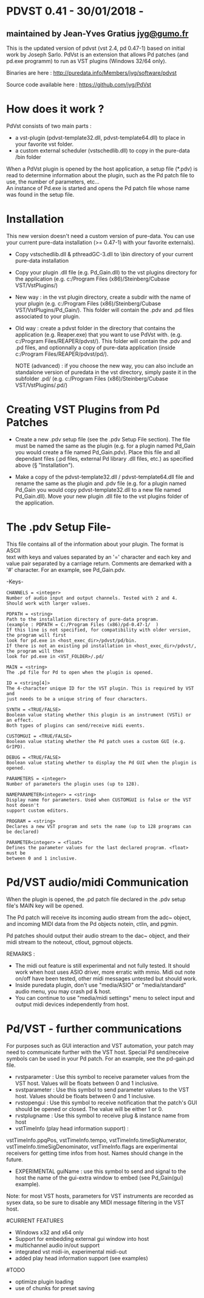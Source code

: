 # PDVST 0.41  - 30/01/2018  -  
## maintained by Jean-Yves Gratius  jyg@gumo.fr 

This is the updated version of pdvst (vst 2.4, pd 0.47-1) based on initial work by Joseph Sarlo. PdVst is an extension that allows Pd patches (and pd.exe programm) to run as VST plugins (Windows 32/64 only).

Binaries are here : 
http://puredata.info/Members/jyg/software/pdvst

Source code available here : https://github.com/jyg/PdVst

# How does it work ?

PdVst consists of two main parts : 
* a vst-plugin (pdvst-template32.dll, pdvst-template64.dll) to place in your favorite vst folder.
* a custom external scheduler (vstschedlib.dll) to copy in the pure-data /bin folder

When a PdVst plugin is opened by the host application, a setup file (*.pdv) is read to determine
information about the plugin, such as the Pd patch file to use, the number of parameters, etc...  
An instance of Pd.exe is started and opens the Pd patch file whose name was found in the setup file.

# Installation

This new version doesn't need a custom version of pure-data. You can use 
your current pure-data installation (>= 0.47-1) with your favorite externals). 

* Copy vstschedlib.dll & pthreadGC-3.dll to \bin directory 
   of your current pure-data installation
     
* Copy your plugin .dll file (e.g. Pd_Gain.dll) to the vst plugins directory
   for the application (e.g. c:/Program Files (x86)/Steinberg/Cubase VST/VstPlugins/)

* New way : in the vst plugin directory, create a subdir with the name of your plugin
   (e.g. c:/Program Files (x86)/Steinberg/Cubase VST/VstPlugins/Pd_Gain/).
   This folder will contain the .pdv and .pd files associated to your plugin.
   
* Old way : create a pdvst folder in the directory that contains the 
   application (e.g. Reaper.exe) that you want to use PdVst with.
   (e.g. c:/Program Files/REAPER/pdvst/). This folder will contain the .pdv and .pd files, and
   optionnally a copy of pure-data application  (inside c:/Program Files/REAPER/pdvst/pd/).
   
   NOTE (advanced) : if you choose the new way, you can also include an standalone version of puredata in the vst directory, simply paste it in the subfolder .pd/
   (e.g. c:/Program Files (x86)/Steinberg/Cubase VST/VstPlugins/.pd/) 

# Creating VST Plugins from Pd Patches

* Create a new .pdv setup file (see the .pdv Setup File section). The file
   must be named the same as the plugin (e.g. for a plugin named Pd_Gain you
   would create a file named Pd_Gain.pdv). Place this file and all dependant
   files (.pd files, external Pd library .dll files, etc.) as specified above (§ "Installation").

* Make a copy of the pdvst-template32.dll / pdvst-template64.dll file and
   rename the same as the plugin and .pdv file (e.g. for a plugin named
   Pd_Gain you would copy pdvst-template32.dll to a new file named Pd_Gain.dll).
   Move your new plugin .dll file to the vst plugins folder of the application.
   
# The .pdv Setup File-

This file contains all of the information about your plugin. The format is ASCII  
text with keys and values separated by an '=' character and each key and value 
pair separated by a carriage return. Comments are demarked with a '#' character.
For an example, see Pd_Gain.pdv. 

  -Keys-

    CHANNELS = <integer>
    Number of audio input and output channels. Tested with 2 and 4. 
    Should work with larger values.
    
    PDPATH = <string>
    Path to the installation directory of pure-data program.
    (example : PDPATH = C:/Program Files (x86)/pd-0.47-1/  )
    If this line is not specified, for compatibility with older version, the program will first
    look for pd.exe in <host_exec_dir>/pdvst/pd/bin. 
    If there is not an existing pd installation in <host_exec_dir>/pdvst/, the program will then
    look for pd.exe in <VST_FOLDER>/.pd/ 

    MAIN = <string>
    The .pd file for Pd to open when the plugin is opened. 

    ID = <string[4]>
    The 4-character unique ID for the VST plugin. This is required by VST and 
    just needs to be a unique string of four characters. 

    SYNTH = <TRUE/FALSE>
    Boolean value stating whether this plugin is an instrument (VSTi) or an effect. 
    Both types of plugins can send/receive midi events.
    
    CUSTOMGUI = <TRUE/FALSE>
    Boolean value stating whether the Pd patch uses a custom GUI (e.g. GrIPD). 

    DEBUG = <TRUE/FALSE>
    Boolean value stating whether to display the Pd GUI when the plugin is opened. 

    PARAMETERS = <integer>
    Number of parameters the plugin uses (up to 128). 

    NAMEPARAMETER<integer> = <string>
    Display name for parameters. Used when CUSTOMGUI is false or the VST host doesn't 
    support custom editors. 

    PROGRAM = <string>
    Declares a new VST program and sets the name (up to 128 programs can be declared) 

    PARAMETER<integer> = <float>
    Defines the parameter values for the last declared program. <float> must be 
    between 0 and 1 inclusive. 

# Pd/VST audio/midi Communication

When the plugin is opened, the .pd patch file declared in the .pdv setup file's MAIN key 
will be opened. 

The Pd patch will receive its incoming audio stream from the adc~ object, 
and incoming MIDI data from the Pd objects notein, ctlin, and pgmin. 

Pd patches should output their audio stream to the dac~ object, 
and their midi stream to the noteout, ctlout, pgmout objects.

REMARKS : 
* The midi out feature is still experimental and not fully tested. It should work when host uses ASIO driver, more erratic with mmio. Midi out note on/off have been tested, other midi messages untested but should work.
* Inside puredata plugin, don't use "media/ASIO" or "media/standard" audio menu, you may crash pd & host.
* You can continue to use "media/midi settings" menu to select input and output midi devices independently from host.

# Pd/VST - further communications

For purposes such as GUI interaction and VST automation, your patch may need to communicate 
further with the VST host. Special Pd send/receive symbols can be used in your Pd patch. 
For an example, see the pd-gain.pd file.

* rvstparameter<integer> : Use this symbol to receive parameter values from the VST host. Values will be floats between 0 and 1 inclusive. 
* svstparameter<integer> : Use this symbol to send parameter values to the VST host. Values should be floats between 0 and 1 inclusive. 
* rvstopengui : Use this symbol to receive notification that the patch's GUI should be opened or closed. The value will be either 1 or 0. 
* rvstplugname : Use this symbol to receive plug & instance name from host
* vstTimeInfo (play head information support) : 

vstTimeInfo.ppqPos, vstTimeInfo.tempo, vstTimeInfo.timeSigNumerator, vstTimeInfo.timeSigDenominator, vstTimeInfo.flags are experimental receivers for getting time infos from host. Names should change in the future.

* EXPERIMENTAL
  guiName : use this symbol to send and signal to the host the name of the gui-extra window to embed (see Pd_Gain(gui) example).
  
Note: for most VST hosts, parameters for VST instruments are recorded as sysex data, so be 
sure to disable any MIDI message filtering in the VST host. 

#CURRENT FEATURES

* Windows x32 and x64 only
* Support for embedding external gui window into host
* multichannel audio in/out support
* integrated vst midi-in, experimental midi-out
* added play head information support (see examples)

#TODO

* optimize plugin loading
* use of chunks for preset saving
